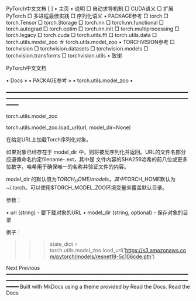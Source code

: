 PyTorch中文文档
[                    ]
  • 主页
  • 说明
      □ 自动求导机制
      □ CUDA语义
      □ 扩展PyTorch
      □ 多进程最佳实践
      □ 序列化语义
  • PACKAGE参考
      □ torch
      □ torch.Tensor
      □ torch.Storage
      □ torch.nn
      □ torch.nn.functional
      □ torch.autograd
      □ torch.optim
      □ torch.nn.init
      □ torch.multiprocessing
      □ torch.legacy
      □ torch.cuda
      □ torch.utils.ffi
      □ torch.utils.data
      □ torch.utils.model_zoo
          ☆ torch.utils.model_zoo
  • TORCHVISION参考
      □ torchvision
      □ torchvision.datasets
      □ torchvision.models
      □ torchvision.transforms
      □ torchvision.utils
  • 致谢

  PyTorch中文文档

  • Docs »
  • PACKAGE参考 »
  • torch.utils.model_zoo
  • 

━━━━━━━━━━━━━━━━━━━━━━━━━━━━━━━━━━━━━━━━━━━━━━━━━━━━━━━━━━━━━━━━━━━━━━━━━━━━━━━━━━━━━━━━━━━━━━━━━━━━━━━━━━━━━━━━━━━━━━━━━━

torch.utils.model_zoo

torch.utils.model_zoo.load_url(url, model_dir=None)

在给定URL上加载Torch序列化对象。

如果对象已经存在于 model_dir 中，则将被反序列化并返回。URL的文件名部分应遵循命名约定filename-<sha256>.ext，其中<sha256>是
文件内容的SHA256哈希的前八位或更多位数字。哈希用于确保唯一的名称并验证文件的内容。

model_dir 的默认值为$TORCH_HOME/models，其中$TORCH_HOME默认为~/.torch。可以使用$TORCH_MODEL_ZOO环境变量来覆盖默认目录。

参数：

  • url (string) - 要下载对象的URL
  • model_dir (string, optional) - 保存对象的目录

例子：

>>> state_dict = torch.utils.model_zoo.load_url('https://s3.amazonaws.com/pytorch/models/resnet18-5c106cde.pth')

Next Previous
━━━━━━━━━━━━━━━━━━━━━━━━━━━━━━━━━━━━━━━━━━━━━━━━━━━━━━━━━━━━━━━━━━━━━━━━━━━━━━━━━━━━━━━━━━━━━━━━━━━━━━━━━━━━━━━━━━━━━━━━━━
Built with MkDocs using a theme provided by Read the Docs.
Read the Docs
